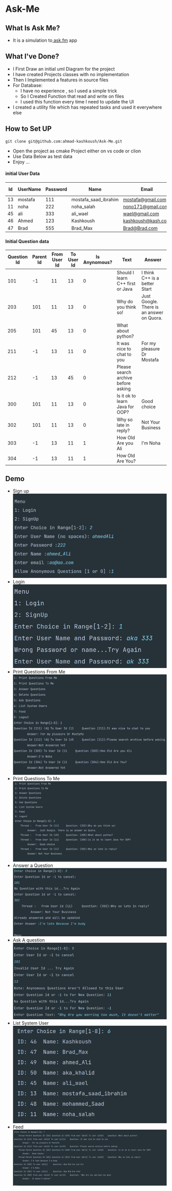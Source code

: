 # Ask-Me

## What Is Ask Me?
- It is a simulation to[ ask.fm](https://ask.fm/) app
## What I've Done?
- I First Draw an initial uml Diagram for the project 
- I have created Projects classes with no implementation
- Then I Implemented a features in source files
- For Database:
	- I have no experience , so I used a simple trick
	- So I Created Function that read and write on files
	- I used this function every time I need to update the UI
- I created a utility file which has repeated tasks and used it everywhere else

## How to Set UP
```
git clone git@github.com:ahmad-kashkoush/Ask-Me.git
```
- Open the project as cmake Project either on vs code or clion
- Use Data Below as test data 
- Enjoy ...
#### initial User Data

| Id  | UserName | Password | Name                 | Email              | Allow Anynomous |
| --- | -------- | -------- | -------------------- | ------------------ | --------------- |
| 13  | mostafa  | 111      | mostafa_saad_ibrahim | mostafa@gmail.com  | 1               |
| 11  | noha     | 222      | noha_salah           | nono171@gmail.com  | 0               |
| 45  | ali      | 333      | ali_wael             | wael@gmail.com     | 0               |
| 46  | Ahmed    | 123      | Kashkoush            | kashkoush@kash.com | 0               |
| 47  | Brad     | 555      | Brad_Max             | Brad@Brad.com      | 1               |

#### Initial Question data

| Question Id | Parent Id | From User Id | To User Id | Is Anynomous? | Text | Answer |
| ----------- | --------- | ------------ | ---------- | ------------- | ---- | ------ |
|101 | -1 | 11 | 13 | 0 | Should I learn C++ first or Java |  I think C++ is a better Start|
|203 | 101 | 11 | 13 | 0 | Why do you think so! |  Just Google. There is an answer on Quora.|
|205 | 101 | 45 | 13 | 0 | What about python? | |
|211 | -1 | 13 | 11 | 0 | It was nice to chat to you |  For my pleasure Dr Mostafa|
|212 | -1 | 13 | 45 | 0 | Please search archive before asking | |
|300 | 101 | 11 | 13 | 0 | Is it ok to learn Java for OOP? |  Good choice|
|302 | 101 | 11 | 13 | 0 | Why so late in reply? | Not Your Business|
|303 | -1 | 13 | 11 | 1 | How Old Are you Ali | I'm Noha|
|304 | -1 | 13 | 11 | 1 | How Old Are You? | |





## Demo

- Sign up
	![](Pasted%20image%2020230913134848.png)
- Login 
	![](Pasted%20image%2020230913135028.png)
- Print Questions From Me
	![](Pasted%20image%2020230913135216.png)
- Print Questions To Me
	![](Pasted%20image%2020230913135310.png)
- Answer a Question
	![](Pasted%20image%2020230913135527.png)
- Ask A question
	![](Pasted%20image%2020230913135757.png)
- List System User
	![](Pasted%20image%2020230913140023.png)
- Feed 
	![](Pasted%20image%2020230913140059.png)
	
